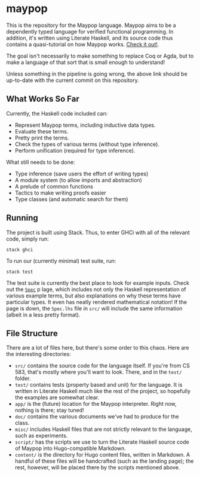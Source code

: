 # maypop

This is the repository for the Maypop language. Maypop aims
to be a dependently typed language for verified functional programming.
In addition, it's written using Literate Haskell, and its source code
thus contains a quasi-tutorial on how Maypop works. [Check it out!](https://web.engr.oregonstate.edu/~fedorind/CS583/).

The goal isn't necessarily to make something to replace Coq or Agda, but
to make a language of that sort that is small enough to understand!

Unless something in the pipeline is going wrong, the above link should
be up-to-date with the current commit on this repository.

## What Works So Far
Currently, the Haskell code included can:

* Represent Maypop terms, including inductive data types.
* Evaluate these terms.
* Pretty print the terms.
* Check the types of various terms (without type inference).
* Perform unification (required for type inference).

What still needs to be done:

* Type inference (save users the effort of writing types)
* A module system (to allow imports and abstraction)
* A prelude of common functions
* Tactics to make writing proofs easier
* Type classes (and automatic search for them)

## Running
The project is built using Stack. Thus, to enter GHCi with
all of the relevant code, simply run:

```
stack ghci
```

To run our (currently minimal) test suite, run:

```
stack test
```

The test suite is currently the best place to look for example
inputs. Check out the [`Spec`](https://web.engr.oregonstate.edu/~fedorind/CS583/modules/spec/)
p Iage, which includes not only the Haskell representation of various example
terms, but also explanations on why these terms have particular types.
It even has neatly rendered mathematical notation! If the page is down,
the `Spec.lhs` file in `src/` will include the same information (albeit in
a less pretty format).

## File Structure
There are a lot of files here, but there's some order to this chaos.
Here are the interesting directories:

* `src/` contains the source code for the language itself. If you're from CS 583, that's mostly
where you'll want to look. There, and in the `test/` folder.
* `test/` contains tests (property based and unit) for the language. It is written
in Literate Haskell much like the rest of the project, so hopefully the examples
are somewhat clear.
* `app/` is the (future) location for the Maypop interpreter. Right now, nothing is
there; stay tuned!
* `doc/` contains the various documents we've had to produce for the class.
* `misc/` includes Haskell files that are not strictly relevant to the language,
such as experiments.
* `script/` has the scripts we use to turn the Literate Haskell source code
of Maypop into Hugo-compatible Markdown.
* `content/` is the directory for Hugo content files, written in Markdown.
A handful of these files will be handcrafted (such as the landing page);
the rest, however, will be placed there by the scripts mentioned above.
